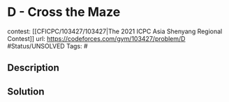 # D - Cross the Maze

contest: [[CFICPC/103427/103427|The 2021 ICPC Asia Shenyang Regional Contest]]
url: https://codeforces.com/gym/103427/problem/D
#Status/UNSOLVED
Tags: #

## Description

## Solution


